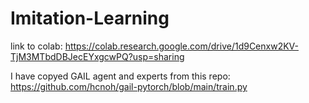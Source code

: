 # Imitation-Learning

link to colab: https://colab.research.google.com/drive/1d9Cenxw2KV-TjM3MTbdDBJecEYxgcwPQ?usp=sharing

I have copyed GAIL agent and experts from this repo: https://github.com/hcnoh/gail-pytorch/blob/main/train.py

